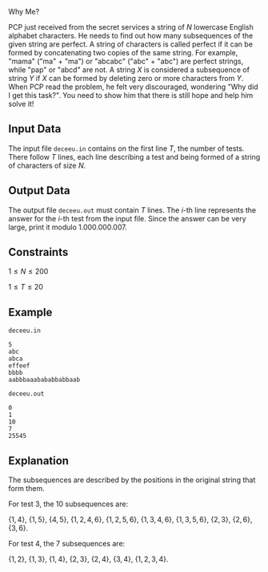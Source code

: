Why Me?

PCP just received from the secret services a string of $N$ lowercase English alphabet characters. He needs to find out how many subsequences of the given string are perfect. A string of characters is called perfect if it can be formed by concatenating two copies of the same string. For example, "mama" ("ma" + "ma") or "abcabc" ("abc" + "abc") are perfect strings, while "pap" or "abcd" are not. A string $X$ is considered a subsequence of string $Y$ if $X$ can be formed by deleting zero or more characters from $Y$. When PCP read the problem, he felt very discouraged, wondering "Why did I get this task?". You need to show him that there is still hope and help him solve it!

## Input Data

The input file `deceeu.in` contains on the first line $T$, the number of tests. 
There follow $T$ lines, each line describing a test and being formed of a string of characters of size $N$.

## Output Data

The output file `deceeu.out` must contain $T$ lines. The $i$-th line represents the answer for the $i$-th test from the input file. Since the answer can be very large, print it modulo $1.000.000.007$.

## Constraints

$1 \leq N \leq 200$

$1 \leq T \leq 20$

## Example

`deceeu.in`
```
5
abc
abca
effeef
bbbb
aabbbaaabababbabbaab
```

`deceeu.out`
```
0
1
10
7
25545
```

## Explanation

The subsequences are described by the positions in the original string that form them.

For test 3, the 10 subsequences are:

$\{1, 4\}$, $\{1, 5\}$, $\{4, 5\}$, $\{1, 2, 4, 6\}$, $\{1, 2, 5, 6\}$, $\{1, 3, 4, 6\}$, $\{1, 3, 5, 6\}$, $\{2, 3\}$, $\{2, 6\}$, $\{3, 6\}$.

For test 4, the 7 subsequences are:

$\{1, 2\}$, $\{1, 3\}$, $\{1, 4\}$, $\{2, 3\}$, $\{2, 4\}$, $\{3, 4\}$, $\{1, 2, 3, 4\}$.